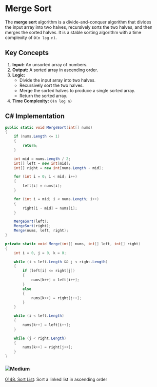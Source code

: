 # Merge Sort

The **merge sort** algorithm is a divide-and-conquer algorithm that divides the input array into two halves, recursively sorts the two halves, and then merges the sorted halves. It is a stable sorting algorithm with a time complexity of `O(n log n)`.

## Key Concepts

1. **Input:** An unsorted array of numbers.
2. **Output:** A sorted array in ascending order.
3. **Logic:**
   - Divide the input array into two halves.
   - Recursively sort the two halves.
   - Merge the sorted halves to produce a single sorted array.
   - Return the sorted array.
4. **Time Complexity:** `O(n log n)`

## C# Implementation

```csharp
public static void MergeSort(int[] nums)
{
    if (nums.Length <= 1)
    {
        return;
    }

    int mid = nums.Length / 2;
    int[] left = new int[mid];
    int[] right = new int[nums.Length - mid];

    for (int i = 0; i < mid; i++)
    {
        left[i] = nums[i];
    }

    for (int i = mid; i < nums.Length; i++)
    {
        right[i - mid] = nums[i];
    }

    MergeSort(left);
    MergeSort(right);
    Merge(nums, left, right);
}

private static void Merge(int[] nums, int[] left, int[] right)
{
    int i = 0, j = 0, k = 0;

    while (i < left.Length && j < right.Length)
    {
        if (left[i] <= right[j])
        {
            nums[k++] = left[i++];
        }
        else
        {
            nums[k++] = right[j++];
        }
    }

    while (i < left.Length)
    {
        nums[k++] = left[i++];
    }

    while (j < right.Length)
    {
        nums[k++] = right[j++];
    }
}
```

### ![Medium](https://img.shields.io/badge/Medium-fac31d)

[0148. Sort List](/Sorting%2FMerge%20Sort%2F0148.%20Sort%20List): Sort a linked list in ascending order
